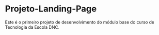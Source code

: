 # Projeto-Landing-Page
Este é o primeiro projeto de desenvolvimento do módulo base do curso de Tecnologia da Escola DNC.
